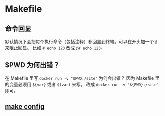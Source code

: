 # Makefile

## 命令回显

默认情况下会把每个执行命令（包括注释）都回显到终端。可以在开头加一个 `@` 来阻止回显。
比如 `# echo 123` 改成 `@# echo 123`。


## $PWD 为何出错？

在 Makefile 里写 `docker run -v "$PWD:/site"` 为何会出错？
因为 Makefile 里的变量必须用 `${var}` 或者 `$(var)` 来写。
改成 `docker run -v "${PWD}:/site"` 即可。

## [make config](../linux/kconfig.md)
